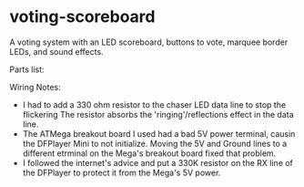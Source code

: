 # voting-scoreboard
A voting system with an LED scoreboard, buttons to vote, marquee border LEDs, and sound effects.

Parts list:


Wiring Notes:
- I had to add a 330 ohm resistor to the chaser LED data line to stop the flickering  The resistor absorbs the 'ringing'/reflections effect in the data line.
- The ATMega breakout board I used had a bad 5V power terminal, causin the DFPlayer Mini to not initialize.  Moving the 5V and Ground lines to a different etrminal on the Mega's breakout board fixed that problem.
- I followed the internet's advice and put a 330K resistor on the RX line of the DFPlayer to protect it from the Mega's 5V power.

